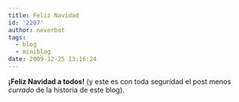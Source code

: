 ```yaml
---
title: Feliz Navidad
id: '2207'
author: neverbot
tags:
  - blog
  - miniblog
date: 2009-12-25 13:16:24
---
```


**¡Feliz Navidad a todos!** (y este es con toda seguridad el post menos _currado_ de la historia de este blog).
